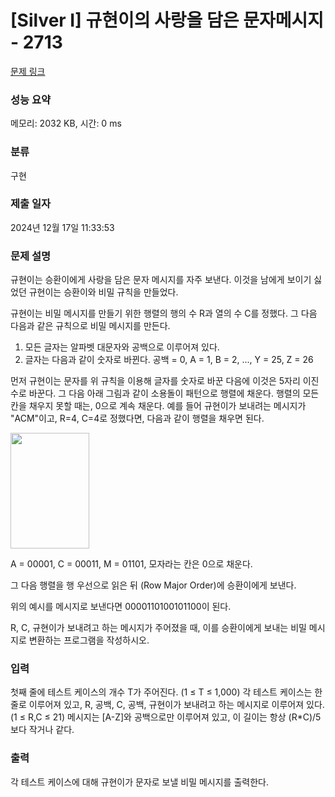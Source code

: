 # [Silver I] 규현이의 사랑을 담은 문자메시지 - 2713 

[문제 링크](https://www.acmicpc.net/problem/2713) 

### 성능 요약

메모리: 2032 KB, 시간: 0 ms

### 분류

구현

### 제출 일자

2024년 12월 17일 11:33:53

### 문제 설명

<p>규현이는 승환이에게 사랑을 담은 문자 메시지를 자주 보낸다. 이것을 남에게 보이기 싫었던 규현이는 승환이와 비밀 규칙을 만들었다.</p>

<p>규현이는 비밀 메시지를 만들기 위한 행렬의 행의 수 R과 열의 수 C를 정했다. 그 다음 다음과 같은 규칙으로 비밀 메시지를 만든다.</p>

<ol>
	<li>모든 글자는 알파벳 대문자와 공백으로 이루어져 있다.</li>
	<li>글자는 다음과 같이 숫자로 바뀐다. 공백 = 0, A = 1, B = 2, ..., Y = 25, Z = 26</li>
</ol>

<p>먼저 규현이는 문자를 위 규칙을 이용해 글자를 숫자로 바꾼 다음에 이것은 5자리 이진수로 바꾼다. 그 다음 아래 그림과 같이 소용돌이 패턴으로 행렬에 채운다. 행렬의 모든 칸을 채우지 못할 때는, 0으로 계속 채운다. 예를 들어 규현이가 보내려는 메시지가 "ACM"이고, R=4, C=4로 정했다면, 다음과 같이 행렬을 채우면 된다.</p>

<p><img alt="" src="https://www.acmicpc.net/upload/images/Screen%20Shot%202012-10-06%20at%20%EC%98%A4%EC%A0%84%2012_36_35.png" style="height:185px; width:126px"></p>

<p>A = 00001, C = 00011, M = 01101, 모자라는 칸은 0으로 채운다.</p>

<p>그 다음 행렬을 행 우선으로 읽은 뒤 (Row Major Order)에 승환이에게 보낸다.</p>

<p>위의 예시를 메시지로 보낸다면 0000110100101100이 된다.</p>

<p>R, C, 규현이가 보내려고 하는 메시지가 주어졌을 때, 이를 승환이에게 보내는 비밀 메시지로 변환하는 프로그램을 작성하시오.</p>

### 입력 

 <p>첫째 줄에 테스트 케이스의 개수 T가 주어진다. (1 ≤ T ≤ 1,000) 각 테스트 케이스는 한 줄로 이루어져 있고, R, 공백, C, 공백, 규현이가 보내려고 하는 메시지로 이루어져 있다. (1 ≤ R,C ≤ 21) 메시지는 [A-Z]와 공백으로만 이루어져 있고, 이 길이는 항상 (R*C)/5보다 작거나 같다.</p>

### 출력 

 <p>각 테스트 케이스에 대해 규현이가 문자로 보낼 비밀 메시지를 출력한다.</p>


